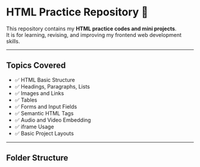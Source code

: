 #
# HTML Practice Repository 📝

This repository contains my **HTML practice codes and mini projects**.  
It is for learning, revising, and improving my frontend web development skills.

---

## Topics Covered

- ✅ HTML Basic Structure  
- ✅ Headings, Paragraphs, Lists  
- ✅ Images and Links  
- ✅ Tables  
- ✅ Forms and Input Fields  
- ✅ Semantic HTML Tags  
- ✅ Audio and Video Embedding  
- ✅ iframe Usage  
- ✅ Basic Project Layouts

---

## Folder Structure

